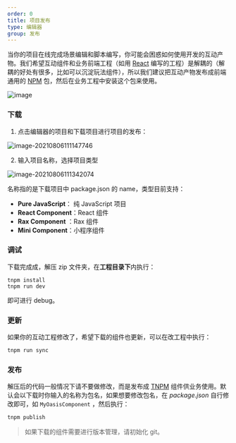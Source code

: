 ```yaml
---
order: 0
title: 项目发布
type: 编辑器
group: 发布
---
```


当你的项目在线完成场景编辑和脚本编写，你可能会困惑如何使用开发的互动产物。我们希望互动组件和业务前端工程（如用 [React](https://reactjs.org/) 编写的工程）是解耦的（解耦的好处有很多，比如可以沉淀玩法组件），所以我们建议把互动产物发布成前端通用的 [NPM](https://npm.alibaba-inc.com/) 包，然后在业务工程中安装这个包来使用。

![image](https://gw.alipayobjects.com/mdn/rms_d27172/afts/img/A*Z1V-TbNyuc4AAAAAAAAAAAAAARQnAQ)

### 下载
1. 点击编辑器的项目和下载项目进行项目的发布：

![image-20210806111147746](https://gw.alipayobjects.com/zos/OasisHub/809ab57b-2c41-44ad-a3f8-6ac3b82182b0/image-20210806111147746.png)

2. 输入项目名称，选择项目类型

![image-20210806111342074](https://gw.alipayobjects.com/zos/OasisHub/cd728052-0515-4d4e-89c3-7b407848e870/image-20210806111342074.png)

名称指的是下载项目中 package.json 的 name，类型目前支持：

- **Pure JavaScript**： 纯 JavaScript 项目
- **React Component**：React 组件
- **Rax Component** ：Rax 组件
- **Mini Component**：小程序组件

### 调试
下载完成成，解压 zip 文件夹，在**工程目录下**内执行：

```shell
tnpm install
tnpm run dev
```

即可进行 debug。

### 更新
如果你的互动工程修改了，希望下载的组件也更新，可以在改工程中执行：

```bash
tnpm run sync
```
### 发布

解压后的代码一般情况下请不要做修改，而是发布成 [TNPM](https://npm.alibaba-inc.com/) 组件供业务使用。默认会以下载时你输入的名称为包名，如果想要修改包名，在 *package.json* 自行修改即可，如 `MyOasisComponent` ，然后执行：

```bash
tnpm publish
```

> 如果下载的组件需要进行版本管理，请初始化 git。


